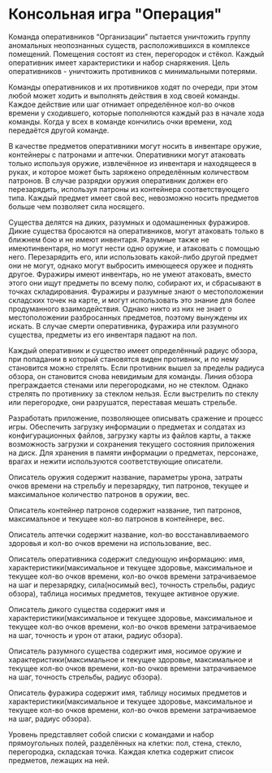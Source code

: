 # Консольная игра "Операция"

Команда оперативников “Организации” пытается уничтожить группу аномальных неопознанных существ, расположившихся в комплексе помещений. Помещения состоят из стен, перегородок и стёкол. Каждый оперативник имеет характеристики и набор снаряжения. Цель оперативников - уничтожить противников с минимальными потерями.

Команды оперативников и их противников ходят по очереди, при этом любой может ходить и выполнять действия в ход своей команды. Каждое действие или шаг отнимает определённое кол-во очков времени у сходившего, которые пополняются каждый раз в начале хода команды. Когда у всех в команде кончились очки времени, ход передаётся другой команде.

В качестве предметов оперативники могут носить в инвентаре оружие, контейнеры с патронами и аптечки. Оперативники могут атаковать только используя оружие, извлечённое из инвентаря и находящееся в руках, и которое может быть заряжено определённым количеством патронов. В случае разрядки оружия оперативник должен его перезарядить, используя патроны из контейнера соответствующего типа.
Каждый предмет имеет свой вес, невозможно носить предметов больше чем позволяет сила носящего.

Существа делятся на диких, разумных и одомашненных фуражиров. Дикие существа бросаются на оперативников, могут атаковать только в ближнем бою и не имеют инвентаря. Разумные также не имеютинвентаря, но могут нести одно оружие, и атаковать с помощью него. Перезарядить его, или использовать какой-либо другой предмет они не могут, однако могут выбросить имеющееся оружее и поднять другое. Фуражиры имеют инвентарь, но не умеют атаковать, вместо этого они ищут предметы по всему полю, собирают их, и сбрасывают в точках складирования. Фуражиры и разумные знают о местоположении складских точек на карте, и могут использовать это знание для более продуманного взаимодействия. Однако никто из них не знает о местоположении разбросанных предметов, поэтому вынуждены их искать. В случае смерти оперативника, фуражира или разумного существа, предметы из его инвентаря падают на пол.

Каждый оперативник и существо имеет определённый радиус обзора, при попадании в который становятся виден противник, и по нему становится можно стрелять. Если противник вышел за пределы радиуса обзора, он становится снова невидимым для команды. Линия обзора преграждается стенами или перегородками, но не стеклом. Однако стрелять по противнику за стеклом нельзя. Если выстрелить по стеклу
или перегородке, они разрушатся, переставая мешать стрельбе.

 Разработать приложение, позволяющее описывать сражение и процесс игры. Обеспечить загрузку информации о предметах и солдатах из конфигурационных файлов, загрузку карты из файлов карты, а также возможность загрузки и сохранения текущего состояния приложения на диск. Для хранения в памяти информации о предметах, персонаже, врагах и нежити используются соответствующие описатели.

Описатель оружия содержит название, параметры урона, затраты очков времени на стрельбу и перезарядку, тип патронов, текущее и максимальное количество патронов в оружии, вес.

 Описатель контейнер патронов содержит название, тип патронов, максимальное и текущее кол-во патронов в контейнере, вес.

Описатель аптечки содержит название, кол-во восстанавливаемого здоровья и кол-во очков времени на использование, вес.
   
Описатель оперативника содержит следующую информацию: имя, характеристики(максимальное и текущее здоровье, максимальное и текущее кол-во очков времени, кол-во очков времени затрачиваемое на шаг и перезарядку, сила(носимый вес), точность стрельбы, радиус обзора), таблица носимых предметов, текущее активное оружие.

Описатель дикого существа содержит имя и характеристики(максимальное и текущее здоровье, максимальное и текущее кол-во очков времени, кол-во очков времени затрачиваемое на шаг, точность и урон от атаки, радиус обзора).

Описатель разумного существа содержит имя, носимое оружие и характеристики(максимальное и текущее здоровье, максимальное и текущее кол-во очков времени, кол-во очков времени затрачиваемое на шаг, точность стрельбы, радиус обзора).

Описатель фуражира содержит имя, таблицу носимых предметов и характеристики(максимальное и текущее здоровье, максимальное и текущее кол-во очков времени, кол-во очков времени затрачиваемое на шаг, радиус обзора).

Уровень представляет собой списки с командами и набор прямоугольных полей, разделённых на клетки: пол, стена, стекло, перегородка, складская точка. Каждая клетка содержит список предметов, лежащих на ней.


 

